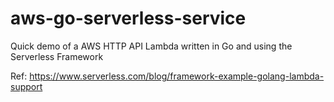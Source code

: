 # aws-go-serverless-service
Quick demo of a AWS HTTP API Lambda written in Go and using the Serverless Framework

Ref:
https://www.serverless.com/blog/framework-example-golang-lambda-support
